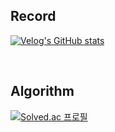 ## Record
[![Velog's GitHub stats](https://velog-readme-stats.vercel.app/api?name=joohuii96)](https://velog-readme-stats.vercel.app/api/redirect?name=joohuii96)

</br>

## Algorithm 
[![Solved.ac 프로필](http://mazassumnida.wtf/api/v2/generate_badge?boj=doohui96)](https://solved.ac/doohui96)
<!-- <img src="http://mazandi.herokuapp.com/api?handle=doohui96&theme=warm"/>  -->

